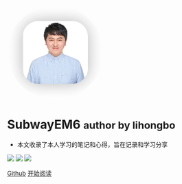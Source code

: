 <img src="_media/MyPhoto.png" style="border-radius: 50%" width="224" alt="boge"/>

# SubwayEM6 <small>author by lihongbo</small>

- 本文收录了本人学习的笔记和心得，旨在记录和学习分享

![](https://img.shields.io/badge/stars-0-blue)
![](https://img.shields.io/badge/fork-0-blue)
![](https://img.shields.io/badge/%E6%B8%A3%E6%B8%A3-%E7%A8%8B%E5%BA%8F%E5%91%98-green)

[Github](https://github.com/SLihb)
[开始阅读](README.md)